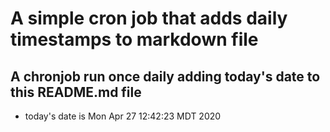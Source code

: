 A simple cron job that adds daily timestamps to markdown file
============================================================
## A chronjob run once daily adding today's date to this README.md file
* today's date is Mon Apr 27 12:42:23 MDT 2020
